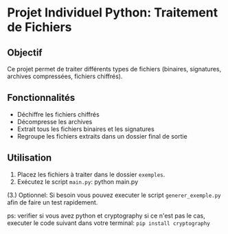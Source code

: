 # Projet Individuel Python: Traitement de Fichiers

## Objectif

Ce projet permet de traiter différents types de fichiers (binaires, signatures, archives compressées, fichiers chiffrés).

## Fonctionnalités

- Déchiffre les fichiers chiffrés 
- Décompresse les archives
- Extrait tous les fichiers binaires et les signatures
- Regroupe les fichiers extraits dans un dossier final de sortie

## Utilisation

1. Placez les fichiers à traiter dans le dossier `exemples`.
2. Exécutez le script `main.py`:
   python main.py


(3.) Optionnel: Si besoin vous pouvez executer le script `generer_exemple.py` afin de faire un test rapidement.

ps: verifier si vous avez python et cryptography si ce n'est pas le cas, executer le code suivant dans votre terminal:
    `pip install cryptography`
